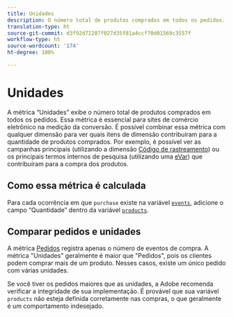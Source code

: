 ```yaml
---
title: Unidades
description: O número total de produtos comprados em todos os pedidos.
translation-type: ht
source-git-commit: d3f92d72207f027d35f81a4ccf70d01569c3557f
workflow-type: ht
source-wordcount: '174'
ht-degree: 100%

---
```



# Unidades

A métrica “Unidades” exibe o número total de produtos comprados em todos os pedidos. Essa métrica é essencial para sites de comércio eletrônico na medição da conversão. É possível combinar essa métrica com qualquer dimensão para ver quais itens de dimensão contribuíram para a quantidade de produtos comprados. Por exemplo, é possível ver as campanhas principais (utilizando a dimensão [Código de rastreamento](../dimensions/tracking-code.md)) ou os principais termos internos de pesquisa (utilizando uma [eVar](../dimensions/evar.md)) que contribuíram para a compra dos produtos.

## Como essa métrica é calculada

Para cada ocorrência em que `purchase` existe na variável [`events`](/help/implement/vars/page-vars/events/events-overview.md), adicione o campo “Quantidade” dentro da variável [`products`](/help/implement/vars/page-vars/products.md).

## Comparar pedidos e unidades

A métrica [Pedidos](orders.md) registra apenas o número de eventos de compra. A métrica &quot;Unidades&quot; geralmente é maior que &quot;Pedidos&quot;, pois os clientes podem comprar mais de um produto. Nesses casos, existe um único pedido com várias unidades.

Se você tiver os pedidos maiores que as unidades, a Adobe recomenda verificar a integridade de sua implementação. É provável que sua variável `products` não esteja definida corretamente nas compras, o que geralmente é um comportamento indesejado.
